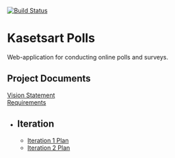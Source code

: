 [![Build Status](https://travis-ci.org/bleachjade/ku-polls.svg?branch=master)](https://travis-ci.org/bleachjade/ku-polls)

# Kasetsart Polls
Web-application for conducting online polls and surveys.

## Project Documents

[Vision Statement](../../wiki/Vision%20Statement)    
[Requirements](../../wiki/Requirements)    
- ## Iteration
    - [Iteration 1 Plan](../../wiki/Iteration%201%20Plan)
    - [Iteration 2 Plan](../../wiki/Iteration%202%20Plan)
